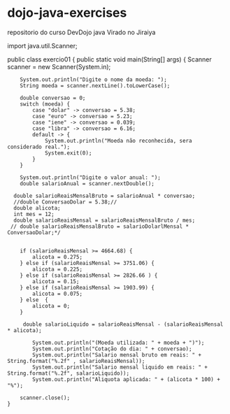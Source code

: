 # dojo-java-exercises
repositorio do curso DevDojo java Virado no Jiraiya

import java.util.Scanner;

public class exercio01 {
    public static void main(String[] args) {
        Scanner scanner = new Scanner(System.in);

        System.out.println("Digite o nome da moeda: ");
        String moeda = scanner.nextLine().toLowerCase();

        double conversao = 0;
        switch (moeda) {
            case "dolar" -> conversao = 5.38;
            case "euro" -> conversao = 5.23;
            case "iene" -> conversao = 0.039;
            case "libra" -> conversao = 6.16;
            default -> {
                System.out.println("Moeda não reconhecida, sera considerado real.");
                System.exit(0);
            }
        }

        System.out.println("Digite o valor anual: ");
        double salarioAnual = scanner.nextDouble();

      double salarioReaisMensalBruto = salarioAnual * conversao;
      //double ConversaoDolar = 5.38;//
      double alicota;
      int mes = 12;
      double salarioReaisMensal = salarioReaisMensalBruto / mes;
     // double salarioReaisMensalBruto = salarioDolarlMensal * ConversaoDolar;*/
    

        if (salarioReaisMensal >= 4664.68) {   
            alicota = 0.275;
        } else if (salarioReaisMensal >= 3751.06) { 
            alicota = 0.225;   
        } else if (salarioReaisMensal >= 2826.66 ) {  
            alicota = 0.15; 
        } else if (salarioReaisMensal >= 1903.99) {
            alicota = 0.075; 
        } else  {
            alicota = 0; 
        }

         double salarioLiquido = salarioReaisMensal - (salarioReaisMensal * alicota);

            System.out.println("(Moeda utilizada: " + moeda + ")");
            System.out.println("Cotação do dia: " + conversao);
            System.out.println("Salario mensal bruto em reais: " + String.format("%.2f" , salarioReaisMensal));
            System.out.println("Salario mensal liquido em reais: " + String.format("%.2f", salarioLiquido));
            System.out.println("Aliquota aplicada: " + (alicota * 100) + "%");
            
        scanner.close();
    }
